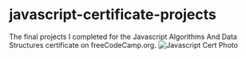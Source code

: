 # javascript-certificate-projects
The final projects I completed for the Javascript Algorithms And Data Structures certificate on freeCodeCamp.org.
![Javascript Cert Photo](https://user-images.githubusercontent.com/87501964/132587473-6ee6e7db-dac2-46aa-9fc2-f947be2e1984.PNG)
